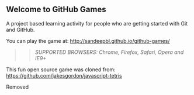 ## Welcome to GitHub Games

A project based learning activity for people who are getting started with Git and GitHub.

You can play the game at: http://sandeepbl.github.io/github-games/

>> _*SUPPORTED BROWSERS*: Chrome, Firefox, Safari, Opera and IE9+_

This fun open source game was cloned from: https://github.com/jakesgordon/javascript-tetris

Removed
